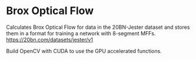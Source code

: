 # Brox Optical Flow

Calculates Brox Optical Flow for data in the 20BN-Jester dataset and stores them in a format for training a network with 8-segment MFFs.
https://20bn.com/datasets/jester/v1

Build OpenCV with CUDA to use the GPU accelerated functions.
